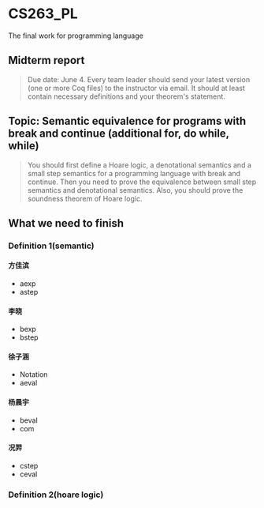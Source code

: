 # CS263_PL
The final work for programming language
## Midterm report
> Due date: June 4. Every team leader should send your latest version (one or more Coq files) to the instructor via email. It should at least contain necessary definitions and your theorem's statement.

## Topic: Semantic equivalence for programs with break and continue (additional for, do while, while)
> You should first define a Hoare logic, a denotational semantics and a small step semantics for a programming language with break and continue. Then you need to prove the equivalence between small step semantics and denotational semantics. Also, you should prove the soundness theorem of Hoare logic.

## What we need to finish
### Definition 1(semantic)
#### 方佳滨
- aexp
- astep  

#### 李晓
- bexp
- bstep

#### 徐子涵
- Notation
- aeval

#### 杨晨宇
- beval
- com

#### 况羿
- cstep
- ceval

### Definition 2(hoare logic)
